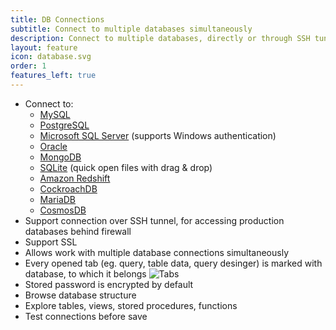 ```yaml
---
title: DB Connections
subtitle: Connect to multiple databases simultaneously
description: Connect to multiple databases, directly or through SSH tunnel
layout: feature
icon: database.svg
order: 1
features_left: true
---
```


* Connect to:
  * [MySQL](/database/mysql-client.html)
  * [PostgreSQL](/database/postgresql-client.html)
  * [Microsoft SQL Server](/database/mssql-client.html) (supports Windows authentication)
  * [Oracle](/database/oracle-client.html)
  * [MongoDB](/database/mongodb-client.html)
  * [SQLite](/database/sqlite-client.html) (quick open files with drag & drop)
  * [Amazon Redshift](/database/redshift-client.html)
  * [CockroachDB](/database/cockroachdb-client.html)
  * [MariaDB](/database/mariadb-client.html)
  * [CosmosDB](/database/cosmosdb-client.html)
* Support connection over SSH tunnel, for accessing production databases behind firewall
* Support SSL
* Allows work with multiple database connections simultaneously
* Every opened tab (eg. query, table data, query desinger) is marked with database, to which it belongs
![Tabs](/assets/fragments/dbtabs.png)
* Stored password is encrypted by default
* Browse database structure
* Explore tables, views, stored procedures, functions
* Test connections before save
